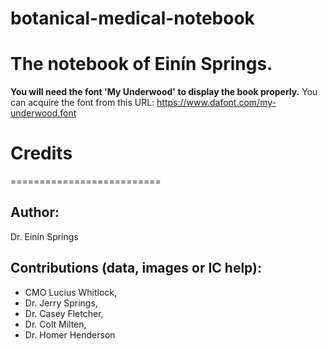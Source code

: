 # botanical-medical-notebook
The notebook of Einín Springs.
==========================
**You will need the font 'My Underwood' to display the book properly.**
You can acquire the font from this URL: https://www.dafont.com/my-underwood.font

# Credits
==========================
## Author:
Dr. Einín Springs

## Contributions (data, images or IC help):
* CMO Lucius Whitlock,
* Dr. Jerry Springs,
* Dr. Casey Fletcher,
* Dr. Colt Milten,
* Dr. Homer Henderson
